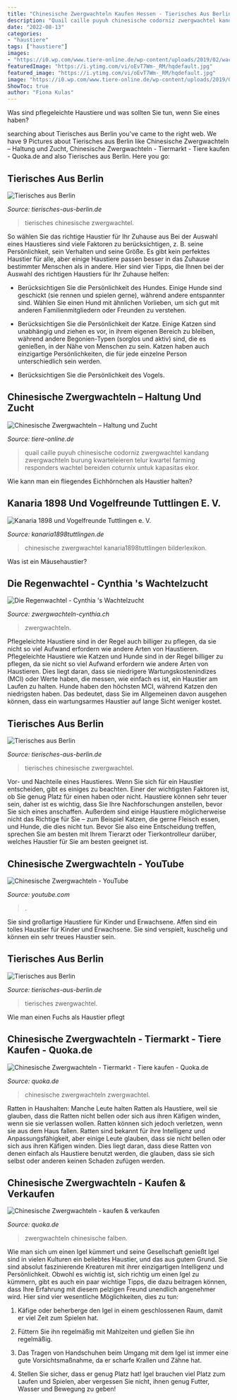 ```yaml
---
title: "Chinesische Zwergwachteln Kaufen Hessen - Tierisches Aus Berlin"
description: "Quail caille puyuh chinesische codorniz zwergwachtel kandang zwergwachteln burung kwarteleieren telur kwartel farming responders wachtel bereiden coturnix untuk kapasitas ekor"
date: "2022-08-13"
categories:
- "haustiere"
tags: ["haustiere"]
images:
- "https://i0.wp.com/www.tiere-online.de/wp-content/uploads/2019/02/wachtel-zwerg.jpg?resize=678%2C381&amp;ssl=1"
featuredImage: "https://i.ytimg.com/vi/oEvT7Wm-_RM/hqdefault.jpg"
featured_image: "https://i.ytimg.com/vi/oEvT7Wm-_RM/hqdefault.jpg"
image: "https://i0.wp.com/www.tiere-online.de/wp-content/uploads/2019/02/wachtel-zwerg.jpg?resize=678%2C381&amp;ssl=1"
ShowToc: true
author: "Fiona Kulas"
---
```



Was sind pflegeleichte Haustiere und was sollten Sie tun, wenn Sie eines haben?

	

		
searching about Tierisches aus Berlin you've came to the right web. We have 9 Pictures about Tierisches aus Berlin like Chinesische Zwergwachteln – Haltung und Zucht, Chinesische Zwergwachteln - Tiermarkt - Tiere kaufen - Quoka.de and also Tierisches aus Berlin. Here you go:
		
    
## Tierisches Aus Berlin

<img loading=lazy src="https://cdn.website-editor.net/d3dc2881fc2f4b49a81796953a0a14f9/dms3rep/multi/DSC08195s.JPG" onerror="this.onerror=null;this.src='https://tse1.mm.bing.net/th?id=OIP.EuK5Nzkrh0WxVBpz-lmQVwHaIa&amp;pid=15.1';" alt="Tierisches aus Berlin">

_Source: tierisches-aus-berlin.de_

>tierisches chinesische zwergwachtel. 

	

So wählen Sie das richtige Haustier für Ihr Zuhause aus
Bei der Auswahl eines Haustieres sind viele Faktoren zu berücksichtigen, z. B. seine Persönlichkeit, sein Verhalten und seine Größe. Es gibt kein perfektes Haustier für alle, aber einige Haustiere passen besser in das Zuhause bestimmter Menschen als in andere. Hier sind vier Tipps, die Ihnen bei der Auswahl des richtigen Haustiers für Ihr Zuhause helfen:
- Berücksichtigen Sie die Persönlichkeit des Hundes. Einige Hunde sind geschickt (sie rennen und spielen gerne), während andere entspannter sind. Wählen Sie einen Hund mit ähnlichen Vorlieben, um sich gut mit anderen Familienmitgliedern oder Freunden zu verstehen.

- Berücksichtigen Sie die Persönlichkeit der Katze. Einige Katzen sind unabhängig und ziehen es vor, in ihrem eigenen Bereich zu bleiben, während andere Begonien-Typen (sorglos und aktiv) sind, die es genießen, in der Nähe von Menschen zu sein. Katzen haben auch einzigartige Persönlichkeiten, die für jede einzelne Person unterschiedlich sein werden.

- Berücksichtigen Sie die Persönlichkeit des Vogels.

    
## Chinesische Zwergwachteln – Haltung Und Zucht

<img loading=lazy src="https://i0.wp.com/www.tiere-online.de/wp-content/uploads/2019/02/wachtel-zwerg.jpg?resize=678%2C381&amp;ssl=1" onerror="this.onerror=null;this.src='https://tse3.mm.bing.net/th?id=OIP.-MuON12_MTQ6EmdOg4MM5AHaEK&amp;pid=15.1';" alt="Chinesische Zwergwachteln – Haltung und Zucht">

_Source: tiere-online.de_

>quail caille puyuh chinesische codorniz zwergwachtel kandang zwergwachteln burung kwarteleieren telur kwartel farming responders wachtel bereiden coturnix untuk kapasitas ekor. 

	

Wie kann man ein fliegendes Eichhörnchen als Haustier halten?

    
## Kanaria 1898 Und Vogelfreunde Tuttlingen E. V.

<img loading=lazy src="http://www.kanaria1898tuttlingen.de/gwzucht2008_02.jpg" onerror="this.onerror=null;this.src='https://tse1.mm.bing.net/th?id=OIP.187KCMxNfin4HKnBejUYLQHaFj&amp;pid=15.1';" alt="Kanaria 1898 und Vogelfreunde Tuttlingen e. V.">

_Source: kanaria1898tuttlingen.de_

>chinesische zwergwachtel kanaria1898tuttlingen bilderlexikon. 

	

Was ist ein Mäusehaustier?

    
## Die Regenwachtel - Cynthia &#039;s Wachtelzucht

<img loading=lazy src="https://image.jimcdn.com/app/cms/image/transf/dimension=180x10000:format=png/path/sa9146a3af2452ca3/image/i840a98936e2d5552/version/1605179607/image.png" onerror="this.onerror=null;this.src='https://tse4.mm.bing.net/th?id=OIP.Gn9Pb0gGuimSWvn1BBXE8AAAAA&amp;pid=15.1';" alt="Die Regenwachtel - Cynthia &#039;s Wachtelzucht">

_Source: zwergwachteln-cynthia.ch_

>zwergwachteln. 

	

Pflegeleichte Haustiere sind in der Regel auch billiger zu pflegen, da sie nicht so viel Aufwand erfordern wie andere Arten von Haustieren.
Pflegeleichte Haustiere wie Katzen und Hunde sind in der Regel billiger zu pflegen, da sie nicht so viel Aufwand erfordern wie andere Arten von Haustieren. Dies liegt daran, dass sie niedrigere Wartungskostenindizes (MCI) oder Werte haben, die messen, wie einfach es ist, ein Haustier am Laufen zu halten. Hunde haben den höchsten MCI, während Katzen den niedrigsten haben. Das bedeutet, dass Sie im Allgemeinen davon ausgehen können, dass ein wartungsarmes Haustier auf lange Sicht weniger kostet.

    
## Tierisches Aus Berlin

<img loading=lazy src="https://cdn.website-editor.net/d3dc2881fc2f4b49a81796953a0a14f9/dms3rep/multi/DSC08671skl.jpg" onerror="this.onerror=null;this.src='https://tse4.mm.bing.net/th?id=OIP.Q9_IYKRneLlmHYE1EEfPQwHaFq&amp;pid=15.1';" alt="Tierisches aus Berlin">

_Source: tierisches-aus-berlin.de_

>tierisches chinesische zwergwachtel. 

	

Vor- und Nachteile eines Haustieres.
Wenn Sie sich für ein Haustier entscheiden, gibt es einiges zu beachten. Einer der wichtigsten Faktoren ist, ob Sie genug Platz für einen haben oder nicht. Haustiere können sehr teuer sein, daher ist es wichtig, dass Sie Ihre Nachforschungen anstellen, bevor Sie sich eines anschaffen. Außerdem sind einige Haustiere möglicherweise nicht das Richtige für Sie – zum Beispiel Katzen, die gerne Fleisch essen, und Hunde, die dies nicht tun. Bevor Sie also eine Entscheidung treffen, sprechen Sie am besten mit Ihrem Tierarzt oder Tierkontrolleur darüber, welches Haustier für Sie am besten geeignet ist.

    
## Chinesische Zwergwachteln - YouTube

<img loading=lazy src="https://i.ytimg.com/vi/oEvT7Wm-_RM/hqdefault.jpg" onerror="this.onerror=null;this.src='https://tse3.mm.bing.net/th?id=OIP.bop-sPoirAjck_xKVnQ4twHaFj&amp;pid=15.1';" alt="Chinesische Zwergwachteln - YouTube">

_Source: youtube.com_

>. 

	

Sie sind großartige Haustiere für Kinder und Erwachsene.
Affen sind ein tolles Haustier für Kinder und Erwachsene. Sie sind verspielt, kuschelig und können ein sehr treues Haustier sein.

    
## Tierisches Aus Berlin

<img loading=lazy src="https://le-cdn.website-editor.net/d3dc2881fc2f4b49a81796953a0a14f9/dms3rep/multi/opt/DSC09148s-320w.JPG" onerror="this.onerror=null;this.src='https://tse1.mm.bing.net/th?id=OIP.3CPhorFfRmEjcbDniggPGAAAAA&amp;pid=15.1';" alt="Tierisches aus Berlin">

_Source: tierisches-aus-berlin.de_

>tierisches zwergwachtel. 

	

Wie man einen Fuchs als Haustier pflegt

    
## Chinesische Zwergwachteln - Tiermarkt - Tiere Kaufen - Quoka.de

<img loading=lazy src="https://pic0.qimage.de/01/71/15/r229157101.jpg" onerror="this.onerror=null;this.src='https://tse1.mm.bing.net/th?id=OIP.E0qeKbGDakVbcFKxEabV4wAAAA&amp;pid=15.1';" alt="Chinesische Zwergwachteln - Tiermarkt - Tiere kaufen - Quoka.de">

_Source: quoka.de_

>chinesische zwergwachteln zwergwachtel. 

	

Ratten in Haushalten: Manche Leute halten Ratten als Haustiere, weil sie glauben, dass die Ratten nicht bellen oder sich aus ihren Käfigen winden, wenn sie sie verlassen wollen. Ratten können sich jedoch verletzen, wenn sie aus dem Haus fallen.
Ratten sind bekannt für ihre Intelligenz und Anpassungsfähigkeit, aber einige Leute glauben, dass sie nicht bellen oder sich aus ihren Käfigen winden. Dies liegt daran, dass diese Ratten von denen einfach als Haustiere benutzt werden, die glauben, dass sie sich selbst oder anderen keinen Schaden zufügen werden.

    
## Chinesische Zwergwachteln - Kaufen &amp; Verkaufen

<img loading=lazy src="https://pic0.qimage.de/23/70/54/r239547023.jpg" onerror="this.onerror=null;this.src='https://tse4.mm.bing.net/th?id=OIP.scnUpUMyRKvOs2ZoERp77QAAAA&amp;pid=15.1';" alt="Chinesische Zwergwachteln - kaufen &amp; verkaufen">

_Source: quoka.de_

>zwergwachteln chinesische falben. 

	

Wie man sich um einen Igel kümmert und seine Gesellschaft genießt
Igel sind in vielen Kulturen ein beliebtes Haustier, und das aus gutem Grund. Sie sind absolut faszinierende Kreaturen mit ihrer einzigartigen Intelligenz und Persönlichkeit. Obwohl es wichtig ist, sich richtig um einen Igel zu kümmern, gibt es auch ein paar wichtige Tipps, die dazu beitragen können, dass Ihre Erfahrung mit diesem pelzigen Freund unendlich angenehmer wird. Hier sind vier wesentliche Möglichkeiten, dies zu tun:
1) Käfige oder beherberge den Igel in einem geschlossenen Raum, damit er viel Zeit zum Spielen hat.

2) Füttern Sie ihn regelmäßig mit Mahlzeiten und gießen Sie ihn regelmäßig.

3) Das Tragen von Handschuhen beim Umgang mit dem Igel ist immer eine gute Vorsichtsmaßnahme, da er scharfe Krallen und Zähne hat.

4) Stellen Sie sicher, dass er genug Platz hat! Igel brauchen viel Platz zum Laufen und Spielen, aber vergessen Sie nicht, ihnen genug Futter, Wasser und Bewegung zu geben!

